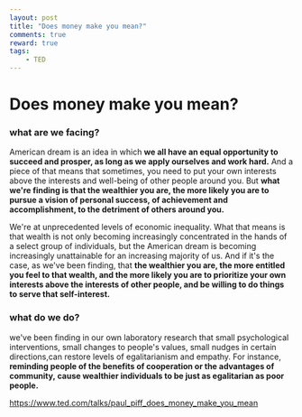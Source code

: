```yaml
---
layout: post
title: "Does money make you mean?"
comments: true
reward: true
tags: 
	- TED
---
```

# Does money make you mean?

### what are we facing? 

American dream is an idea in which **we all have an equal opportunity to succeed and prosper, as long as we apply ourselves and work hard.** And a piece of that means that sometimes, you need to put your own interests above the interests and well-being of other people around you. But **what we're finding is that the wealthier you are, the more likely you are to pursue a vision of personal success, of achievement and accomplishment, to the detriment of others around you.**

<!--more--> 

We're at unprecedented levels of economic inequality. What that means is that wealth is not only becoming increasingly concentrated in the hands of a select group of individuals, but the American dream is becoming increasingly unattainable for an increasing majority of us. And if it's the case, as we've been finding, that **the wealthier you are, the more entitled you feel to that wealth, and the more likely you are to prioritize your own interests above the interests of other people, and be willing to do things to serve that self-interest.**

### what do we do? 

we've been finding in our own laboratory research that small psychological interventions, small changes to people's values, small nudges in certain directions,can restore levels of egalitarianism and empathy. For instance, **reminding people of the benefits of cooperation or the advantages of community, cause wealthier individuals to be just as egalitarian as poor people.** 

https://www.ted.com/talks/paul_piff_does_money_make_you_mean
